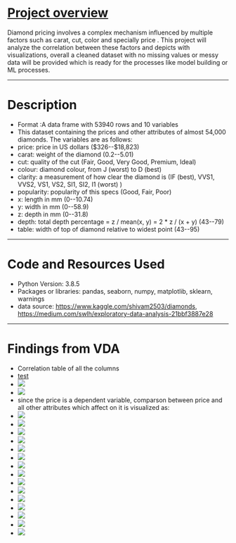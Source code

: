 # [Project overview](https://github.com/waisyousofi/Diamond_EDA_VDA)

Diamond pricing involves a complex mechanism influenced by multiple factors such as carat, cut, color and specially price .
This project will analyze the correlation between these factors and depicts with visualizations,
overall a cleaned dataset with no missing values or messy data will be provided which is ready for the processes like model building or ML processes.
<hr>


# Description
- Format :A data frame with 53940 rows and 10 variables
- This dataset containing the prices and other attributes of almost 54,000 diamonds. The variables are as follows:
- price: price in US dollars (\$326--\$18,823)
- carat: weight of the diamond (0.2--5.01)
- cut: quality of the cut (Fair, Good, Very Good, Premium, Ideal)
- colour: diamond colour, from J (worst) to D (best)
- clarity: a measurement of how clear the diamond is (IF (best), VVS1, VVS2, VS1, VS2, SI1, SI2, I1 (worst) )
- popularity: popularity of this specs (Good, Fair, Poor)
- x: length in mm (0--10.74)
- y: width in mm (0--58.9)
- z: depth in mm (0--31.8)
- depth: total depth percentage = z / mean(x, y) = 2 * z / (x + y) (43--79)
- table: width of top of diamond relative to widest point (43--95)
<hr>

# Code and Resources Used

- Python Version: 3.8.5
- Packages or libraries: pandas, seaborn, numpy, matplotlib, sklearn, warnings
- data source: https://www.kaggle.com/shivam2503/diamonds, https://medium.com/swlh/exploratory-data-analysis-21bbf3887e28
<hr>

# Findings from VDA
- Correlation table of all the columns
- <a href="https://raw.githubusercontent.com/waisyousofi/Diamond_EDA_VDA/main/images/Figure%202021-04-19%20185547%20(31).png">test</a>
- <img src="/images/Figure%202021-04-19%20185547%20(31).png">
- ![](https://github.com/waisyousofi/Diamond_EDA_VDA/blob/main/images/Figure%202021-04-19%20185547%20(32).png)
- since the price is a dependent variable, comparson between price and all other attributes which affect on it is visualized as:
- ![](/images/Figure%202021-04-19%20185547%20(41).png)
- ![](/images/Figure%202021-04-19%20185547%20(40).png)
- ![](/images/Figure%202021-04-19%20185547%20(29).png)
- ![](/images/Figure%202021-04-19%20185547%20(30).png)
- ![](/images/Figure%202021-04-19%20185547%20(31).png)
- ![](/images/Figure%202021-04-19%20185547%20(32).png)
- ![](/images/Figure%202021-04-19%20185547%20(33).png)
- ![](/images/Figure%202021-04-19%20185547%20(34).png)
- ![](/images/Figure%202021-04-19%20185547%20(35).png)
- ![](/images/Figure%202021-04-19%20185547%20(36).png)
- ![](/images/Figure%202021-04-19%20185547%20(37).png)
- ![](/images/Figure%202021-04-19%20185547%20(38).png)
- ![](/images/Figure%202021-04-19%20185547%20(39).png)
- ![](/images/Figure%202021-04-19%20185547%20(40).png)
- ![](/images/Figure%202021-04-19%20185547%20(41).png)

